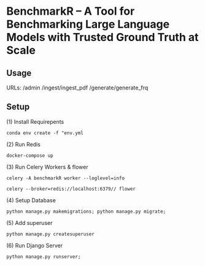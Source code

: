 # BenchmarkR – A Tool for Benchmarking Large Language Models with Trusted Ground Truth at Scale


## Usage

URLs:
/admin
/ingest/ingest_pdf
/generate/generate_frq



## Setup

(1) Install Requirepents
```
conda env create -f "env.yml
```
(2) Run Redis
```
docker-compose up 
```
(3) Run Celery Workers & flower
```
celery -A benchmarkR worker --loglevel=info 
```
```
celery --broker=redis://localhost:6379// flower
```
(4) Setup Database
```
python manage.py makemigrations; python manage.py migrate;
```
(5) Add superuser
```
python manage.py createsuperuser
```
(6) Run Django Server
```
python manage.py runserver;
```
